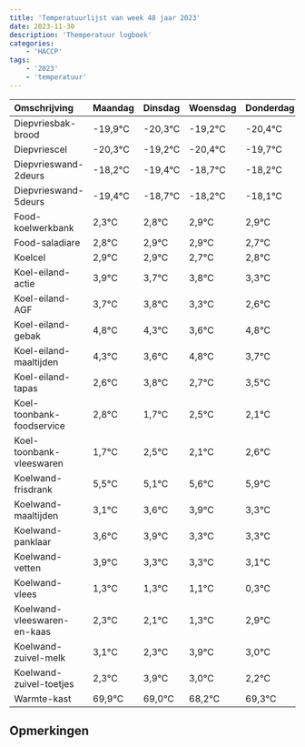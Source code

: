 ```yaml
---
title: 'Temperatuurlijst van week 48 jaar 2023'
date: 2023-11-30
description: 'Themperatuur logboek'
categories:
    - 'HACCP'
tags:
    - '2023'
    - 'temperatuur'
---
```

|Omschrijving|Maandag|Dinsdag|Woensdag|Donderdag|Vrijdag|Zaterdag|Zondag|
|:---|:---|:---|:---|:---|:---|:---|:---|
|Diepvriesbak-brood|-19,9°C|-20,3°C|-19,2°C|-20,4°C| | | |
|Diepvriescel|-20,3°C|-19,2°C|-20,4°C|-19,7°C| | | |
|Diepvrieswand-2deurs|-18,2°C|-19,4°C|-18,7°C|-18,2°C| | | |
|Diepvrieswand-5deurs|-19,4°C|-18,7°C|-18,2°C|-18,1°C| | | |
|Food-koelwerkbank|2,3°C|2,8°C|2,9°C|2,9°C| | | |
|Food-saladiare|2,8°C|2,9°C|2,9°C|2,7°C| | | |
|Koelcel|2,9°C|2,9°C|2,7°C|2,8°C| | | |
|Koel-eiland-actie|3,9°C|3,7°C|3,8°C|3,3°C| | | |
|Koel-eiland-AGF|3,7°C|3,8°C|3,3°C|2,6°C| | | |
|Koel-eiland-gebak|4,8°C|4,3°C|3,6°C|4,8°C| | | |
|Koel-eiland-maaltijden|4,3°C|3,6°C|4,8°C|3,7°C| | | |
|Koel-eiland-tapas|2,6°C|3,8°C|2,7°C|3,5°C| | | |
|Koel-toonbank-foodservice|2,8°C|1,7°C|2,5°C|2,1°C| | | |
|Koel-toonbank-vleeswaren|1,7°C|2,5°C|2,1°C|2,6°C| | | |
|Koelwand-frisdrank|5,5°C|5,1°C|5,6°C|5,9°C| | | |
|Koelwand-maaltijden|3,1°C|3,6°C|3,9°C|3,3°C| | | |
|Koelwand-panklaar|3,6°C|3,9°C|3,3°C|3,3°C| | | |
|Koelwand-vetten|3,9°C|3,3°C|3,3°C|3,1°C| | | |
|Koelwand-vlees|1,3°C|1,3°C|1,1°C|0,3°C| | | |
|Koelwand-vleeswaren-en-kaas|2,3°C|2,1°C|1,3°C|2,9°C| | | |
|Koelwand-zuivel-melk|3,1°C|2,3°C|3,9°C|3,0°C| | | |
|Koelwand-zuivel-toetjes|2,3°C|3,9°C|3,0°C|2,2°C| | | |
|Warmte-kast|69,9°C|69,0°C|68,2°C|69,3°C| | | |

## Opmerkingen


